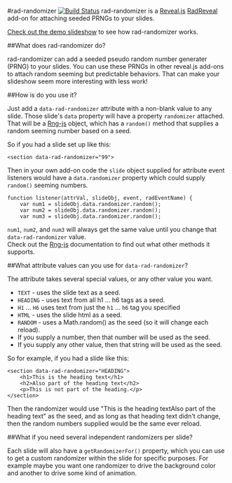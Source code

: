 #rad-randomizer [![Build Status](https://travis-ci.org/joelarson4/rad-randomizer.svg)](https://travis-ci.org/joelarson4/rad-randomizer)
rad-randomizer is a [Reveal.js](http://lab.hakim.se/reveal-js/) [RadReveal](https://github.com/joelarson4/radReveal) add-on for attaching seeded PRNGs to your slides.

<a href="http://joelarson4.github.io/radReveal/demo.html#/">Check out the demo slideshow</a> to see how rad-randomizer works.

##What does rad-randomizer do?

rad-randomizer can add a seeded pseudo random number generater (PRNG) to your slides.
You can use these PRNGs in other reveal.js add-ons to attach random seeming but predictable behaviors.
That can make your slideshow seem more interesting with less work!

##How is do you use it?

Just add a `data-rad-randomizer` attribute with a non-blank value to any slide.
Those slide's `data` property will have a property `randomizer` attached.
That will be a [Rng-js](https://github.com/skeeto/rng-js) object, which has a `random()` method that supplies a random 
seeming number based on a seed.

So if you had a slide set up like this:

    <section data-rad-randomizer="99">

Then in your own add-on code the `slide` object supplied for attribute event listeners would have a `data.randomizer` property 
which could supply `random()` seeming numbers.

    function listener(attrVal, slideObj, event, radEventName) {
        var num1 = slideObj.data.randomizer.random();
        var num2 = slideObj.data.randomizer.random();
        var num3 = slideObj.data.randomizer.random();

`num1`, `num2`, and `num3` will always get the same value until you change that `data-rad-randomizer` value.  
Check out the [Rng-js](https://github.com/skeeto/rng-js) documentation to find out what other methods it supports.

##What attribute values can you use for `data-rad-randomizer`?

The attribute takes several special values, or any other value you want.

* `TEXT` - uses the slide text as a seed.
* `HEADING` - uses text from all h1 ... h6 tags as a seed.
* `H1` ... `H6` uses text from just the `h1` ... `h6` tag you specified
* `HTML` - uses the slide html as a seed.
* `RANDOM` - uses a Math.random() as the seed (so it will change each reload).
* If you supply a number, then that number will be used as the seed.
* If you supply any other value, then that string will be used as the seed.

So for example, if you had a slide like this:

    <section data-rad-randomizer="HEADING">
        <h1>This is the heading text</h1>
        <h2>Also part of the heading text</h2>
        <p>This is not part of the heading.</p>
    </section>

Then the randomizer would use "This is the heading textAlso part of the heading text" as the seed, and as long as that heading
text didn't change, then the random numbers supplied would be the same ever reload.

##What if you need several independent randomizers per slide?

Each slide will also have a `getRandomizerFor()` property, which you can use to get a custom randomizer within the slide for 
specific purposes.  For example maybe you want one randomizer to drive the background color and another to drive some kind
of animation.